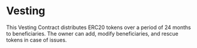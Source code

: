 # Vesting
This Vesting Contract distributes ERC20 tokens over a period of 24 months to beneficiaries. The owner can add, modify beneficiaries, and rescue tokens in case of issues.
